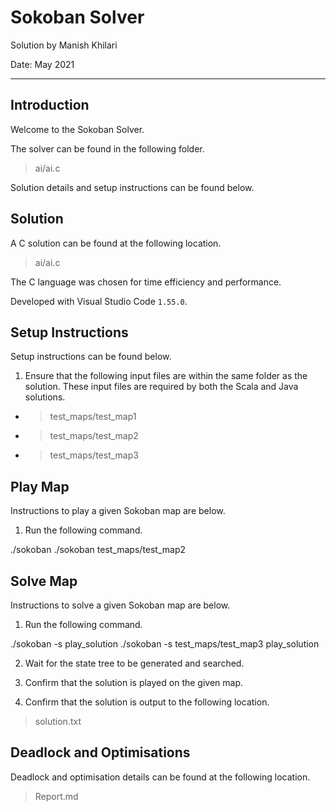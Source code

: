 # Sokoban Solver 

Solution by Manish Khilari 

Date: May 2021 

--- 

## Introduction 

Welcome to the Sokoban Solver. 

The solver can be found in the following folder. 

> ai/ai.c 

Solution details and setup instructions can be found below. 

## Solution 

A C solution can be found at the following location. 

> ai/ai.c 

The C language was chosen for time efficiency and performance. 

Developed with Visual Studio Code `1.55.0`. 

## Setup Instructions 

Setup instructions can be found below. 

1. Ensure that the following input files are within the same folder as the solution. These input files are required by both the Scala and Java solutions. 

- > test_maps/test_map1 
- > test_maps/test_map2 
- > test_maps/test_map3 

## Play Map 

Instructions to play a given Sokoban map are below. 

1. Run the following command. 

./sokoban <map> 
./sokoban test_maps/test_map2 

## Solve Map 

Instructions to solve a given Sokoban map are below. 

1. Run the following command. 

./sokoban -s <map> play_solution 
./sokoban -s test_maps/test_map3 play_solution 

2. Wait for the state tree to be generated and searched. 

3. Confirm that the solution is played on the given map. 

4. Confirm that the solution is output to the following location. 

> solution.txt 

## Deadlock and Optimisations 

Deadlock and optimisation details can be found at the following location. 

> Report.md 